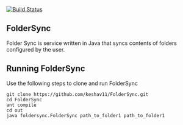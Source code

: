 

[![Build Status](https://travis-ci.org/keshav11/FolderSync.svg?branch=master)](https://travis-ci.org/keshav11/FolderSync)      
## FolderSync

Folder Sync is service written in Java that syncs contents of folders configured by the user.

## Running FolderSync
Use the following steps to clone and run FolderSync

```
git clone https://github.com/keshav11/FolderSync.git
cd FolderSync
ant compile
cd out
java foldersync.FolderSync path_to_folder1 path_to_folder1
```
